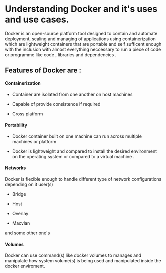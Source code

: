 # Understanding Docker and it's uses and use cases.


Docker is an open-source platform tool designed to contain and automate deployment, scaling and managing of applications using containerization which are lightweight containers that are portable and self sufficent enough with the inclusion with almost everything neccessary to run a piece of code or programme like code , libraries and dependencies .

## Features of Docker are :

#### Containerization

+ Container are isolated from one another on host machines

+ Capable of provide consistence if required

+ Cross platform

#### Portability

+ Docker container built on one machine can run across multiple machines or platform

+ Docker is lightweight and compared to install the desired environment on the operating system or compared to a virtual machine .

#### Networks

Docker is flexible enough to handle different type of network configurations depending on it user(s)

+ Bridge

+ Host

+ Overlay

+ Macvlan


and some other one's


#### Volumes


Docker can use command(s) like docker volumes to manages and manipulate how system volume(s) is being used and manipulated inside the docker enviroment.